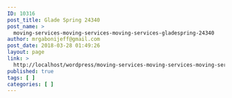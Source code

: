 ```yaml
---
ID: 10316
post_title: Glade Spring 24340
post_name: >
  moving-services-moving-services-moving-services-gladespring-24340
author: mrgabonijeff@gmail.com
post_date: 2018-03-28 01:49:26
layout: page
link: >
  http://localhost/wordpress/moving-services-moving-services-moving-services-gladespring-24340/
published: true
tags: [ ]
categories: [ ]
---
```

